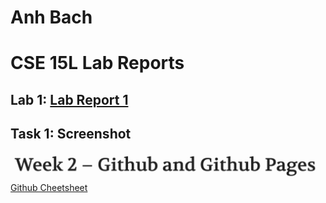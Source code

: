 # Anh Bach
# CSE 15L Lab Reports

## Lab 1: [Lab Report 1](https://anhbch.github.io/cse15l-lab-reports/lab-report-1-week-2.html)

## Task 1: Screenshot 
![Image](photo/Week2.png)
[Github Cheetsheet](https://commonmark.org/help)


